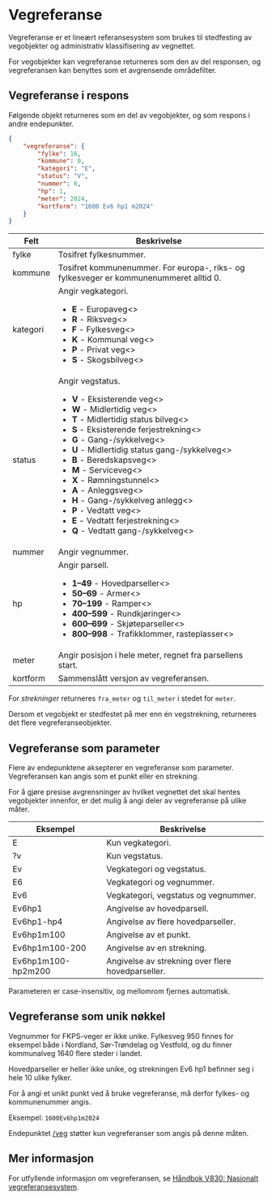 # Vegreferanse

Vegreferanse er et lineært referansesystem som brukes til stedfesting av vegobjekter og administrativ klassifisering av vegnettet.

For vegobjekter kan vegreferanse returneres som den av del responsen, og vegreferansen kan benyttes som et avgrensende områdefilter.

## Vegreferanse i respons

Følgende objekt returneres som en del av vegobjekter, og som respons i andre endepunkter.

```json
{
    "vegreferanse": {
        "fylke": 16,
        "kommune": 0,
        "kategori": "E",
        "status": "V",
        "nummer": 6,
        "hp": 1,
        "meter": 2024,
        "kortform": "1600 Ev6 hp1 m2024"
    }
}
```
<table>
<thead>
<tr>
<th>Felt</th>
<th>Beskrivelse</th>
</tr>
</thead>
<tbody>
<tr>
<td>fylke</td>
<td>Tosifret fylkesnummer.</td>
</tr>
<tr>
<td>kommune</td>
<td>Tosifret kommunenummer.  
For europa-, riks- og fylkesveger er kommunenummeret alltid 0.</td>
</tr>
<tr>
<td>kategori</td>
<td>Angir vegkategori.
<ul>
<li><b>E</b> - Europaveg<>
<li><b>R</b> - Riksveg<>
<li><b>F</b> - Fylkesveg<>
<li><b>K</b> - Kommunal veg<>
<li><b>P</b> - Privat veg<>
<li><b>S</b> - Skogsbilveg<>
</dl>
</td>
</tr>
<tr>
<td>status</td>
<td>Angir vegstatus.
<ul>
<li><b>V</b> - Eksisterende veg<>
<li><b>W</b> - Midlertidig veg<>
<li><b>T</b> - Midlertidig status bilveg<>
<li><b>S</b> - Eksisterende ferjestrekning<>
<li><b>G</b> - Gang-/sykkelveg<>
<li><b>U</b> - Midlertidig status gang-/sykkelveg<>
<li><b>B</b> - Beredskapsveg<>
<li><b>M</b> - Serviceveg<>
<li><b>X</b> - Rømningstunnel<>
<li><b>A</b> - Anleggsveg<>
<li><b>H</b> - Gang-/sykkelveg anlegg<>
<li><b>P</b> - Vedtatt veg<>
<li><b>E</b> - Vedtatt ferjestrekning<>
<li><b>Q</b> - Vedtatt gang-/sykkelveg<>
</dl>
</td>
</tr>
<tr>
<td>nummer</td>
<td>Angir vegnummer.</td>
</tr>
<tr>
<td>hp</td>
<td>Angir parsell.
<ul>
<li><b>1–49</b> - Hovedparseller<>
<li><b>50–69</b> - Armer<>
<li><b>70–199</b> - Ramper<>
<li><b>400–599</b> - Rundkjøringer<>
<li><b>600–699</b> - Skjøteparseller<>
<li><b>800–998</b> - Trafikklommer, rasteplasser<>
</dl>
</td>
</tr>
<tr>
<td>meter</td>
<td>Angir posisjon i hele meter, regnet fra parsellens start.</td>
</tr>
<tr>
<td>kortform</td>
<td>Sammenslått versjon av vegreferansen.</td>
</tr>
</tbody>
</table>

For _strekninger_ returneres `fra_meter` og `til_meter` i stedet for `meter`.

Dersom et vegobjekt er stedfestet på mer enn én vegstrekning, returneres det flere vegreferanseobjekter.

## Vegreferanse som parameter

Flere av endepunktene aksepterer en vegreferanse som parameter. Vegreferansen kan angis som et punkt eller en strekning.

For å gjøre presise avgrensninger av hvilket vegnettet det skal hentes vegobjekter innenfor, er det mulig å angi deler av vegreferanse på ulike måter.

<table>
<thead>
<tr>
<th>Eksempel</th>
<th>Beskrivelse</th>
</tr>
</thead>
<tbody>
<tr>
<td>E</td>
<td>Kun vegkategori.</td>
</tr>
<tr>
<td>?v</td>
<td>Kun vegstatus.</td>
</tr>
<tr>
<td>Ev</td>
<td>Vegkategori og vegstatus.</td>
</tr>
<tr>
<td>E6</td>
<td>Vegkategori og vegnummer.</td>
</tr>
<tr>
<td>Ev6</td>
<td>Vegkategori, vegstatus og vegnummer.</td>
</tr>
<tr>
<td>Ev6hp1</td>
<td>Angivelse av hovedparsell.</td>
</tr>
<tr>
<td>Ev6hp1-hp4</td>
<td>Angivelse av flere hovedparseller.</td>
</tr>
<tr>
<td>Ev6hp1m100</td>
<td>Angivelse av et punkt.</td>
</tr>
<tr>
<td>Ev6hp1m100-200</td>
<td>Angivelse av en strekning.</td>
</tr>
<tr>
<td>Ev6hp1m100-hp2m200</td>
<td>Angivelse av strekning over flere hovedparseller.</td>
</tr>
</tbody>
</table>

Parameteren er case-insensitiv, og mellomrom fjernes automatisk.

## Vegreferanse som unik nøkkel

Vegnummer for FKPS-veger er ikke unike. Fylkesveg 950 finnes for eksempel både i Nordland, Sør-Trøndelag og Vestfold, og du finner kommunalveg 1640 flere steder i landet.

Hovedparseller er heller ikke unike, og strekningen Ev6 hp1 befinner seg i hele 10 ulike fylker.

For å angi et unikt punkt ved å bruke vegreferanse, må derfor fylkes- og kommunenummer angis.

Eksempel: `1600Ev6hp1m2024`

Endepunktet [/veg](#/get/veg) støtter kun vegreferanser som angis på denne måten.

## Mer informasjon

For utfyllende informasjon om vegreferansen, se [Håndbok V830: Nasjonalt vegreferansesystem](http://www.vegvesen.no/_attachment/61505).
